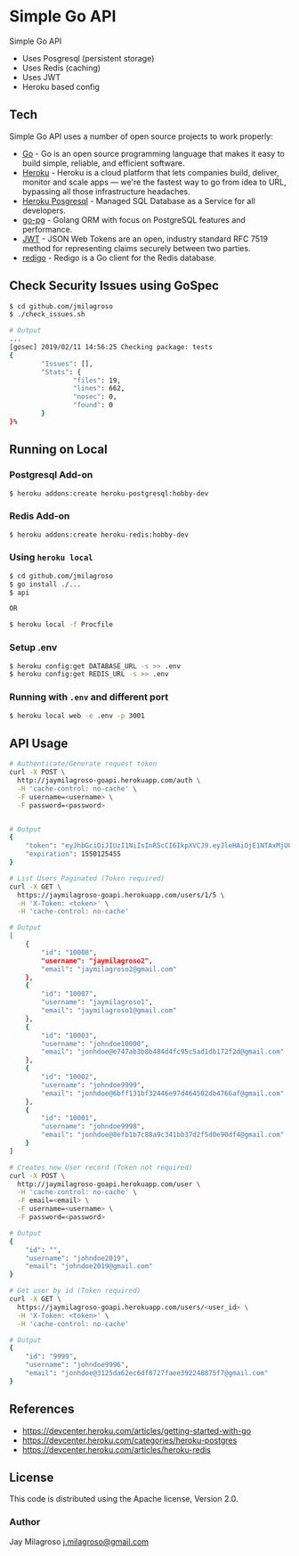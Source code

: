 # Simple Go API

Simple Go API

  - Uses Posgresql (persistent storage)
  - Uses Redis (caching)
  - Uses JWT
  - Heroku based config

## Tech

Simple Go API uses a number of open source projects to work properly:

* [Go](https://golang.org/) - Go is an open source programming language that makes it easy to build simple, reliable, and efficient software. 
* [Heroku](https://devcenter.heroku.com/articles/getting-started-with-go) - Heroku is a cloud platform that lets companies build, deliver, monitor and scale apps — we're the fastest way to go from idea to URL, bypassing all those infrastructure headaches.
* [Heroku Posgresql](https://www.heroku.com/postgres) - Managed SQL Database as a Service for all developers.
* [go-pg](https://github.com/go-pg/pg) - Golang ORM with focus on PostgreSQL features and performance.
* [JWT](https://jwt.io/) - JSON Web Tokens are an open, industry standard RFC 7519 method for representing claims securely between two parties.
* [redigo](https://github.com/gomodule/redigo) - Redigo is a Go client for the Redis database.

## Check Security Issues using GoSpec
```sh
$ cd github.com/jmilagroso
$ ./check_issues.sh

# Output
...
[gosec] 2019/02/11 14:56:25 Checking package: tests
{
        "Issues": [],
        "Stats": {
                "files": 19,
                "lines": 662,
                "nosec": 0,
                "found": 0
        }
}%
```

## Running on Local

### Postgresql Add-on
```sh
$ heroku addons:create heroku-postgresql:hobby-dev
```

### Redis Add-on
```sh
$ heroku addons:create heroku-redis:hobby-dev
```

### Using `heroku local`
```sh
$ cd github.com/jmilagroso
$ go install ./...
$ api

OR

$ heroku local -f Procfile
```

### Setup .env
```sh
$ heroku config:get DATABASE_URL -s >> .env
$ heroku config:get REDIS_URL -s >> .env
```

### Running with `.env` and different port
```sh
$ heroku local web -e .env -p 3001
```
## API Usage
```sh
# Authenticate/Generate request token
curl -X POST \
  http://jaymilagroso-goapi.herokuapp.com/auth \
  -H 'cache-control: no-cache' \
  -F username=<username> \
  -F password=<password>


# Output
{
    "token": "eyJhbGciOiJIUzI1NiIsInR5cCI6IkpXVCJ9.eyJleHAiOjE1NTAxMjU0NTUsImlhdCI6MTU0OTg2NjI1NSwic3ViIjoiMTAwMDgifQ.XsH7pA1O8nDlD3yllFk19_eN6DWkLhV5X2xHbRSn0Ks",
    "expiration": 1550125455
}
```


```sh
# List Users Paginated (Token required)
curl -X GET \
  https://jaymilagroso-goapi.herokuapp.com/users/1/5 \
  -H 'X-Token: <token>' \
  -H 'cache-control: no-cache'

# Output
[
    {
        "id": "10008",
        "username": "jaymilagroso2",
        "email": "jaymilagroso2@gmail.com"
    },
    {
        "id": "10007",
        "username": "jaymilagroso1",
        "email": "jaymilagroso1@gmail.com"
    },
    {
        "id": "10003",
        "username": "johndoe10000",
        "email": "jonhdoe@e747ab3b8b484d4fc95c5ad1db172f2d@gmail.com"
    },
    {
        "id": "10002",
        "username": "johndoe9999",
        "email": "jonhdoe@6bff131bf32446e97d464502db4766af@gmail.com"
    },
    {
        "id": "10001",
        "username": "johndoe9998",
        "email": "jonhdoe@8efb1b7c88a9c341bb37d2f5d0e90df4@gmail.com"
    }
]
```

```sh
# Creates new User record (Token not required)
curl -X POST \
  http://jaymilagroso-goapi.herokuapp.com/user \
  -H 'cache-control: no-cache' \
  -F email=<email> \
  -F username=<username> \
  -F password=<password>

# Output
{
    "id": "",
    "username": "johndoe2019",
    "email": "johndoe2019@gmail.com"
}
```

```sh
# Get user by id (Token required)
curl -X GET \
  https://jaymilagroso-goapi.herokuapp.com/users/<user_id> \
  -H 'X-Token: <token>' \
  -H 'cache-control: no-cache'

# Output
{
    "id": "9999",
    "username": "johndoe9996",
    "email": "jonhdoe@3125da62ec6df8727faee392248875f7@gmail.com"
}
```

## References
- https://devcenter.heroku.com/articles/getting-started-with-go
- https://devcenter.heroku.com/categories/heroku-postgres
- https://devcenter.heroku.com/articles/heroku-redis


## License
This code is distributed using the Apache license, Version 2.0.

### Author
Jay Milagroso <j.milagroso@gmail.com>